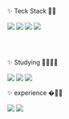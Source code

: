 <!-- - 👋 Hi, I’m @hyolyn9
- 👀 I’m interested in ...
- 🌱 I’m currently learning ...
- 💞️ I’m looking to collaborate on ...
- 📫 How to reach me ... -->

<!---
hyolyn9/hyolyn9 is a ✨ special ✨ repository because its `README.md` (this file) appears on your GitHub profile.
You can click the Preview link to take a look at your changes.
--->


<!-- <a href="[연결할 링크]" target="_blank"><img src="https://img.shields.io/badge/[쓰고 싶은 텍스트]-[컬러 코드]?style=flat-square&logo=[브랜드 이름]&logoColor=white"/></a>vg> -->

✨ Teck Stack 👀✨<br><br>
<img src="https://img.shields.io/badge/html-E34F26?style=flat-square&logo=html5&logoColor=white"/>
<img src="https://img.shields.io/badge/css-264de4?style=flat-square&logo=css3&logoColor=white"/>
<img src="https://img.shields.io/badge/SCSS-cf649a?style=flat-square&logo=sass&logoColor=white"/>
<img src="https://img.shields.io/badge/Javascript-e5a228?style=flat-square&logo=Javascript&logoColor=white"/>  
   
<br>
<br>


✨ Studying 🙋🏻‍♀️✨ <br><br>
<img src="https://img.shields.io/badge/Javascript-e5a228?style=flat-square&logo=Javascript&logoColor=white"/>
<img src="https://img.shields.io/badge/TypeScript-3178c6?style=flat-square&logo=TypeScript&logoColor=white"/>
<img src="https://img.shields.io/badge/react-171717?style=flat-square&logo=react&logoColor=#61dafb"/> 


✨ experience �🤩✨ <br><br>
<img src="https://img.shields.io/badge/nginx-0d974d?style=flat-square&logo=nginx&logoColor=white"/>
<img src="https://img.shields.io/badge/docker-046db2?style=flat-square&logo=docker&logoColor=white"/>
<!---
리눅스, centos, mariaDB, node, bootstrap
--->

